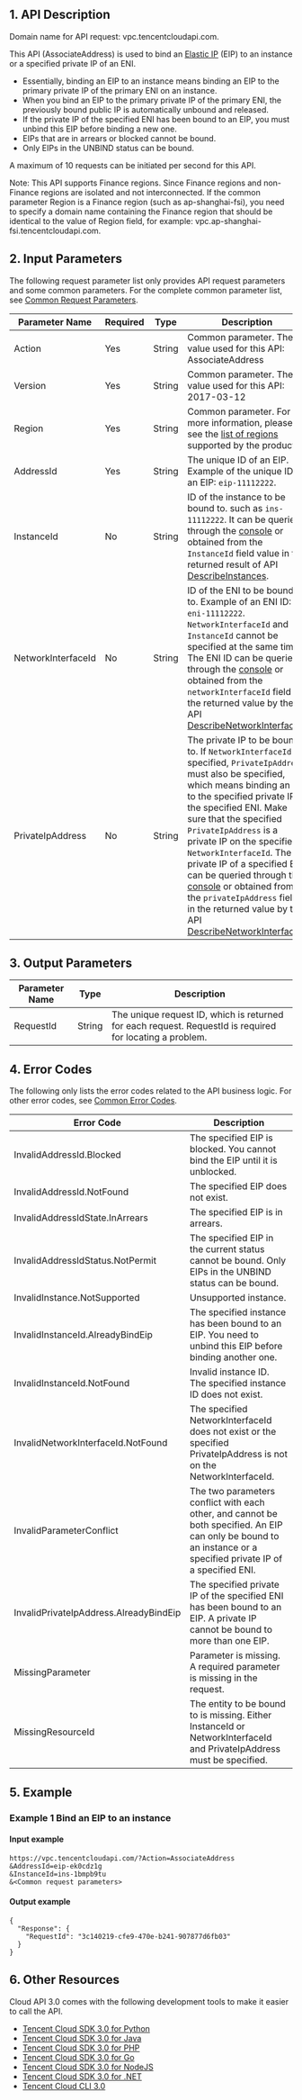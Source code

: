 ## 1. API Description

Domain name for API request: vpc.tencentcloudapi.com.

This API (AssociateAddress) is used to bind an [Elastic IP](https://cloud.tencent.com/document/product/213/1941) (EIP) to an instance or a specified private IP of an ENI.
* Essentially, binding an EIP to an instance means binding an EIP to the primary private IP of the primary ENI on an instance.
* When you bind an EIP to the primary private IP of the primary ENI, the previously bound public IP is automatically unbound and released.
* If the private IP of the specified ENI has been bound to an EIP, you must unbind this EIP before binding a new one.
* EIPs that are in arrears or blocked cannot be bound.
* Only EIPs in the UNBIND status can be bound.

A maximum of 10 requests can be initiated per second for this API.

Note: This API supports Finance regions. Since Finance regions and non-Finance regions are isolated and not interconnected. If the common parameter Region is a Finance region (such as ap-shanghai-fsi), you need to specify a domain name containing the Finance region that should be identical to the value of Region field, for example: vpc.ap-shanghai-fsi.tencentcloudapi.com.



## 2. Input Parameters

The following request parameter list only provides API request parameters and some common parameters. For the complete common parameter list, see [Common Request Parameters](/document/api/215/15692).

| Parameter Name | Required | Type | Description |
|---------|---------|---------|---------|
| Action | Yes | String | Common parameter. The value used for this API: AssociateAddress |
| Version | Yes |  String | Common parameter. The value used for this API: 2017-03-12 |
| Region | Yes |  String | Common parameter. For more information, please see the [list of regions](/document/api/215/15692#.E5.9C.B0.E5.9F.9F.E5.88.97.E8.A1.A8) supported by the product. |
| AddressId | Yes | String | The unique ID of an EIP. Example of the unique ID of an EIP: `eip-11112222`. |
| InstanceId | No | String | ID of the instance to be bound to. such as `ins-11112222`. It can be queried through the [console](https://console.cloud.tencent.com/cvm) or obtained from the `InstanceId` field value in the returned result of API [DescribeInstances](https://cloud.tencent.com/document/api/213/9389). |
| NetworkInterfaceId | No | String | ID of the ENI to be bound to. Example of an ENI ID: `eni-11112222`. `NetworkInterfaceId` and `InstanceId` cannot be specified at the same time. The ENI ID can be queried through the [console](https://console.cloud.tencent.com/vpc/eni) or obtained from the `networkInterfaceId` field in the returned value by the API [DescribeNetworkInterfaces](https://cloud.tencent.com/document/api/215/4814). |
| PrivateIpAddress | No | String | The private IP to be bound to. If `NetworkInterfaceId` is specified, `PrivateIpAddress` must also be specified, which means binding an EIP to the specified private IP of the specified ENI. Make sure that the specified `PrivateIpAddress` is a private IP on the specified `NetworkInterfaceId`. The private IP of a specified ENI can be queried through the [console](https://console.cloud.tencent.com/vpc/eni) or obtained from the `privateIpAddress` field in the returned value by the API [DescribeNetworkInterfaces](https://cloud.tencent.com/document/api/215/4814). |

## 3. Output Parameters

| Parameter Name | Type | Description |
|---------|---------|---------|
| RequestId | String | The unique request ID, which is returned for each request. RequestId is required for locating a problem. |

## 4. Error Codes

The following only lists the error codes related to the API business logic. For other error codes, see [Common Error Codes](/document/api/215/15694#.E5.85.AC.E5.85.B1.E9.94.99.E8.AF.AF.E7.A0.81).

| Error Code | Description |
|---------|---------|
| InvalidAddressId.Blocked | The specified EIP is blocked. You cannot bind the EIP until it is unblocked. |
| InvalidAddressId.NotFound | The specified EIP does not exist. |
| InvalidAddressIdState.InArrears | The specified EIP is in arrears. |
| InvalidAddressIdStatus.NotPermit | The specified EIP in the current status cannot be bound. Only EIPs in the UNBIND status can be bound. |
| InvalidInstance.NotSupported | Unsupported instance. |
| InvalidInstanceId.AlreadyBindEip | The specified instance has been bound to an EIP. You need to unbind this EIP before binding another one. |
| InvalidInstanceId.NotFound | Invalid instance ID. The specified instance ID does not exist. |
| InvalidNetworkInterfaceId.NotFound | The specified NetworkInterfaceId does not exist or the specified PrivateIpAddress is not on the NetworkInterfaceId. |
| InvalidParameterConflict | The two parameters conflict with each other, and cannot be both specified. An EIP can only be bound to an instance or a specified private IP of a specified ENI. |
| InvalidPrivateIpAddress.AlreadyBindEip | The specified private IP of the specified ENI has been bound to an EIP. A private IP cannot be bound to more than one EIP. |
| MissingParameter | Parameter is missing. A required parameter is missing in the request. |
| MissingResourceId | The entity to be bound to is missing. Either InstanceId or NetworkInterfaceId and PrivateIpAddress must be specified. |

## 5. Example

### Example 1 Bind an EIP to an instance

#### Input example

```
https://vpc.tencentcloudapi.com/?Action=AssociateAddress
&AddressId=eip-ek0cdz1g
&InstanceId=ins-1bmpb9tu
&<Common request parameters>
```

#### Output example

```
{
  "Response": {
    "RequestId": "3c140219-cfe9-470e-b241-907877d6fb03"
  }
}
```


## 6. Other Resources

Cloud API 3.0 comes with the following development tools to make it easier to call the API.

* [Tencent Cloud SDK 3.0 for Python](https://github.com/TencentCloud/tencentcloud-sdk-python)
* [Tencent Cloud SDK 3.0 for Java](https://github.com/TencentCloud/tencentcloud-sdk-java)
* [Tencent Cloud SDK 3.0 for PHP](https://github.com/TencentCloud/tencentcloud-sdk-php)
* [Tencent Cloud SDK 3.0 for Go](https://github.com/TencentCloud/tencentcloud-sdk-go)
* [Tencent Cloud SDK 3.0 for NodeJS](https://github.com/TencentCloud/tencentcloud-sdk-nodejs)
* [Tencent Cloud SDK 3.0 for .NET](https://github.com/TencentCloud/tencentcloud-sdk-dotnet)
* [Tencent Cloud CLI 3.0](https://cloud.tencent.com/document/product/440/6176)

